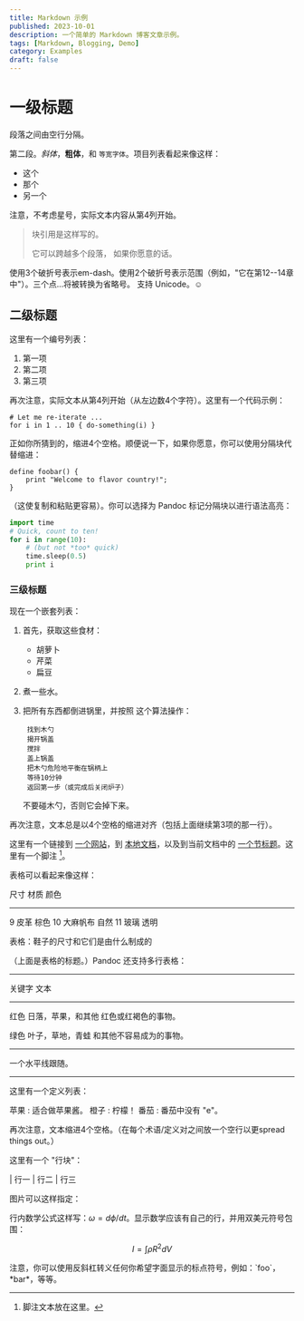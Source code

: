 ```yaml
---
title: Markdown 示例
published: 2023-10-01
description: 一个简单的 Markdown 博客文章示例。
tags: [Markdown, Blogging, Demo]
category: Examples
draft: false
---
```


# 一级标题

段落之间由空行分隔。

第二段。_斜体_，**粗体**，和 `等宽字体`。项目列表看起来像这样：

- 这个
- 那个
- 另一个

注意，不考虑星号，实际文本内容从第4列开始。

> 块引用是这样写的。
>
> 它可以跨越多个段落，
> 如果你愿意的话。

使用3个破折号表示em-dash。使用2个破折号表示范围（例如，"它在第12--14章中"）。三个点...将被转换为省略号。
支持 Unicode。☺

## 二级标题

这里有一个编号列表：

1. 第一项
2. 第二项
3. 第三项

再次注意，实际文本从第4列开始（从左边数4个字符）。这里有一个代码示例：

    # Let me re-iterate ...
    for i in 1 .. 10 { do-something(i) }

正如你所猜到的，缩进4个空格。顺便说一下，如果你愿意，你可以使用分隔块代替缩进：

```
define foobar() {
    print "Welcome to flavor country!";
}
```

（这使复制和粘贴更容易）。你可以选择为 Pandoc 标记分隔块以进行语法高亮：

```python
import time
# Quick, count to ten!
for i in range(10):
    # (but not *too* quick)
    time.sleep(0.5)
    print i
```

### 三级标题

现在一个嵌套列表：

1. 首先，获取这些食材：

    - 胡萝卜
    - 芹菜
    - 扁豆

2. 煮一些水。

3. 把所有东西都倒进锅里，并按照
    这个算法操作：

        找到木勺
        揭开锅盖
        搅拌
        盖上锅盖
        把木勺危险地平衡在锅柄上
        等待10分钟
        返回第一步（或完成后关闭炉子）

    不要碰木勺，否则它会掉下来。

再次注意，文本总是以4个空格的缩进对齐（包括上面继续第3项的那一行）。

这里有一个链接到 [一个网站](http://foo.bar)，到 [本地文档](local-doc.html)，以及到当前文档中的 [一个节标题](#an-h2-header)。这里有一个脚注 [^1]。

[^1]: 脚注文本放在这里。

表格可以看起来像这样：

尺寸 材质 颜色

---

9 皮革 棕色
10 大麻帆布 自然
11 玻璃 透明

表格：鞋子的尺寸和它们是由什么制成的

（上面是表格的标题。）Pandoc 还支持多行表格：

---

关键字 文本

---

红色 日落，苹果，和其他
红色或红褐色的事物。

绿色 叶子，草地，青蛙
和其他不容易成为的事物。

---

一个水平线跟随。

---

这里有一个定义列表：

苹果
: 适合做苹果酱。
橙子
: 柠檬！
番茄
: 番茄中没有 "e"。

再次注意，文本缩进4个空格。（在每个术语/定义对之间放一个空行以更spread things out。）

这里有一个 "行块"：

| 行一
| 行二
| 行三

图片可以这样指定：

[//]: # (![example image]&#40;./demo-banner.png "An exemplary image"&#41;)

行内数学公式这样写：$\omega = d\phi / dt$。显示数学应该有自己的行，并用双美元符号包围：

$$I = \int \rho R^{2} dV$$

注意，你可以使用反斜杠转义任何你希望字面显示的标点符号，例如：\`foo\`，\*bar\*，等等。

